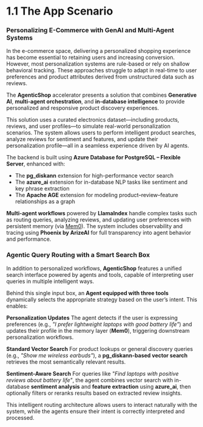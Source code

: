 # 1.1 The App Scenario

### Personalizing E-Commerce with GenAI and Multi-Agent Systems

In the e-commerce space, delivering a personalized shopping experience has become essential to retaining users and increasing conversion. However, most personalization systems are rule-based or rely on shallow behavioral tracking. These approaches struggle to adapt in real-time to user preferences and product attributes derived from unstructured data such as reviews.

The **AgenticShop** accelerator presents a solution that combines **Generative AI**, **multi-agent orchestration**, and **in-database intelligence** to provide personalized and responsive product discovery experiences.

This solution uses a curated electronics dataset—including products, reviews, and user profiles—to simulate real-world personalization scenarios. The system allows users to perform intelligent product searches, analyze reviews for sentiment and features, and update their personalization profile—all in a seamless experience driven by AI agents.

The backend is built using **Azure Database for PostgreSQL – Flexible Server**, enhanced with:

- The **pg_diskann** extension for high-performance vector search
- The **azure_ai** extension for in-database NLP tasks like sentiment and key phrase extraction
- The **Apache AGE** extension for modeling product–review–feature relationships as a graph

**Multi-agent workflows** powered by **LlamaIndex** handle complex tasks such as routing queries, analyzing reviews, and updating user preferences with persistent memory (via [Mem0](https://mem0.ai)). The system includes observability and tracing using **Phoenix by ArizeAI** for full transparency into agent behavior and performance.

### Agentic Query Routing with a Smart Search Box

In addition to personalized workflows, **AgenticShop** features a unified search interface powered by agents and tools, capable of interpreting user queries in multiple intelligent ways.

Behind this single input box, an **Agent equipped with three tools** dynamically selects the appropriate strategy based on the user’s intent. This enables:

**Personalization Updates**
The agent detects if the user is expressing preferences (e.g., *"I prefer lightweight laptops with good battery life"*) and updates their profile in the memory layer (**Mem0**), triggering downstream personalization workflows.

**Standard Vector Search**
For product lookups or general discovery queries (e.g., *"Show me wireless earbuds"*), a **pg_diskann-based vector search** retrieves the most semantically relevant results.

**Sentiment-Aware Search**
For queries like *"Find laptops with positive reviews about battery life"*, the agent combines vector search with in-database **sentiment analysis** and **feature extraction** using **azure_ai**, then optionally filters or reranks results based on extracted review insights.

This intelligent routing architecture allows users to interact naturally with the system, while the agents ensure their intent is correctly interpreted and processed.

